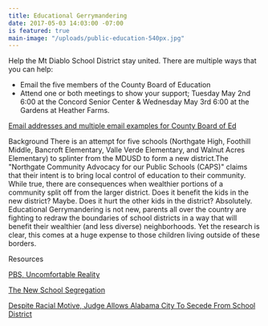 ```yaml
---
title: Educational Gerrymandering
date: 2017-05-03 14:03:00 -07:00
is featured: true
main-image: "/uploads/public-education-540px.jpg"
---
```


Help the Mt Diablo School District stay united. There are multiple ways that you can help:
* Email the five members of the County Board of Education
* Attend one or both meetings to show your support; Tuesday May 2nd 6:00 at the Concord
Senior Center & Wednesday May 3rd 6:00 at the Gardens at Heather Farms.


[Email addresses and multiple email examples
for County Board of Ed](http://drive.google.com/open?id=1WgvKEhSGMubdw0VA3BEXDaAAoiZU-PXxw5Wi3r3opR8)

Background
There is an attempt for five schools (Northgate High, Foothill Middle, Bancroft Elementary,
Valle Verde Elementary, and Walnut Acres Elementary) to splinter from the MDUSD to form a
new district.The "Northgate Community Advocacy for our Public Schools (CAPS)" claims that
their intent is to bring local control of education to their community. While true, there are
consequences when wealthier portions of a community split off from the larger district. Does it
benefit the kids in the new district? Maybe. Does it hurt the other kids in the district? Absolutely.
Educational Gerrymandering is not new, parents all over the country are fighting to redraw the
boundaries of school districts in a way that will benefit their wealthier (and less diverse)
neighborhoods. Yet the research is clear, this comes at a huge expense to those children living
outside of these borders.

Resources

[PBS, Uncomfortable Reality](http://www.pbs.org/wgbh/frontline/article/the-uncomfortable-reality-of-community-schools/)

[The New School Segregation](http://cornelllawreview.org/files/2016/11/Wilsonfinal.pdf)

[Despite Racial Motive, Judge Allows Alabama City To Secede From School District](http://www.npr.org/2017/04/28/526085092/despite-racial-motive-judge-allows-alabama-city-to-secede-from-school-district)